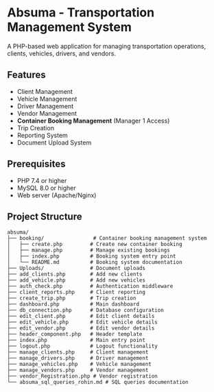 # Absuma - Transportation Management System

A PHP-based web application for managing transportation operations, clients, vehicles, drivers, and vendors.

## Features

- Client Management
- Vehicle Management  
- Driver Management
- Vendor Management
- **Container Booking Management** (Manager 1 Access)
- Trip Creation
- Reporting System
- Document Upload System

## Prerequisites

- PHP 7.4 or higher
- MySQL 8.0 or higher
- Web server (Apache/Nginx)


## Project Structure

```
absuma/
├── booking/                # Container booking management system
│   ├── create.php         # Create new container booking
│   ├── manage.php         # Manage existing bookings
│   ├── index.php          # Booking system entry point
│   └── README.md          # Booking system documentation
├── Uploads/               # Document uploads
├── add_clients.php        # Add new clients
├── add_vehicle.php        # Add new vehicles
├── auth_check.php         # Authentication middleware
├── client_reports.php     # Client reporting
├── create_trip.php        # Trip creation
├── dashboard.php          # Main dashboard
├── db_connection.php      # Database configuration
├── edit_client.php        # Edit client details
├── edit_vehicle.php       # Edit vehicle details
├── edit_vendor.php        # Edit vendor details
├── header_component.php   # Header template
├── index.php              # Main entry point
├── logout.php             # Logout functionality
├── manage_clients.php     # Client management
├── manage_drivers.php     # Driver management
├── manage_vehicles.php    # Vehicle management
├── manage_vendors.php     # Vendor management
├── vendor_Registration.php # Vendor registration
└── absuma_sql_queries_rohin.md # SQL queries documentation
````